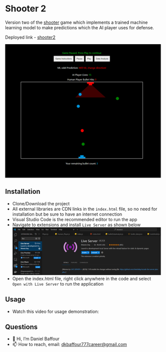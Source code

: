 # Shooter 2

Version two of the [shooter](https://github.com/dkbaffour777/shooter) game which implements a trained machine learning model to make predictions which the AI player uses for defense.

Deployed link - [shooter2](https://dkbaffour777.github.io/shooter2)

!['app'](assets/images/app.PNG)

## Installation

- Clone/Download the project
- All external libraries are CDN links in the `index.html` file, so no need for installation but be sure to have an internet connection
- Visual Studio Code is the recommended editor to run the app
- Navigate to extensions and install `Live Server` as shown below
  !['liveServer'](assets/images/liveServer.PNG)
- Open the index.html file, right click anywhere in the code and select `Open with Live Server` to run the application

## Usage

- Watch this video for usage demonstration:

## Questions

- 👋 Hi, I’m Daniel Baffour
- 📫 How to reach, email: dkbaffour777career@gmail.com
